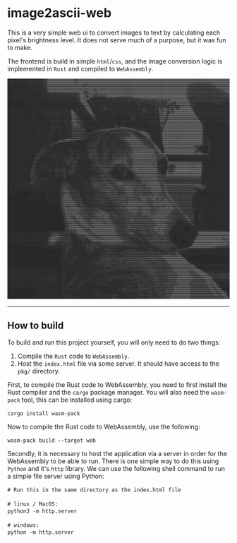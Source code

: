 # image2ascii-web

This is a very simple web ui to convert images to text by calculating each pixel's
brightness level. It does not serve much of a purpose, but it was fun to make.

The frontend is build in simple `html`/`css`, and the image conversion logic is implemented in `Rust` and compiled to 
`WebAssembly`.

![example-image](example-image.png)

---

## How to build
To build and run this project yourself, you will only need to do two things:
1. Compile the `Rust` code to `WebAssembly`.
2. Host the `index.html` file via some server. It should have access to the `pkg/` directory.

First, to compile the Rust code to WebAssembly, you need to first install the Rust compiler and the `cargo` package manager.
You will also need the `wasm-pack` tool, this can be installed using cargo:
```shell
cargo install wasm-pack
```
Now to compile the Rust code to WebAssembly, use the following:
```shell
wasm-pack build --target web
```

Secondly, it is necessary to host the application via a server in order for the WebAssembly to be able to run. There is one 
simple way to do this using `Python` and it's `http` library. We can use the following shell command to run a simple 
file server using Python:

```shell
# Run this in the same directory as the index.html file

# linux / MacOS:
python3 -m http.server

# windows:
python -m http.server
```
